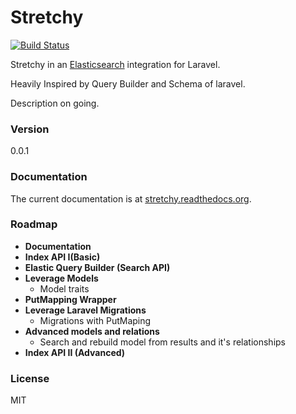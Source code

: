 Stretchy
=========
[![Build Status](https://travis-ci.org/ErickTamayo/Stretchy.svg?branch=master)](https://travis-ci.org/ErickTamayo/Stretchy)

Stretchy in an [Elasticsearch] integration for Laravel.

Heavily Inspired by Query Builder and Schema of laravel.

Description on going.

### Version
0.0.1

### Documentation

The current documentation is at [stretchy.readthedocs.org](http://stretchy.readthedocs.org/).

### Roadmap
- **Documentation**
- **Index API I(Basic)**
- **Elastic Query Builder (Search API)**
- **Leverage Models**
	- Model traits
- **PutMapping Wrapper**
- **Leverage Laravel Migrations**
	- Migrations with PutMaping
- **Advanced models and relations**
	- Search and rebuild model from results and it's relationships
- **Index API II (Advanced)**

### License
MIT

[ElasticSearch]:http://www.elasticsearch.org/
